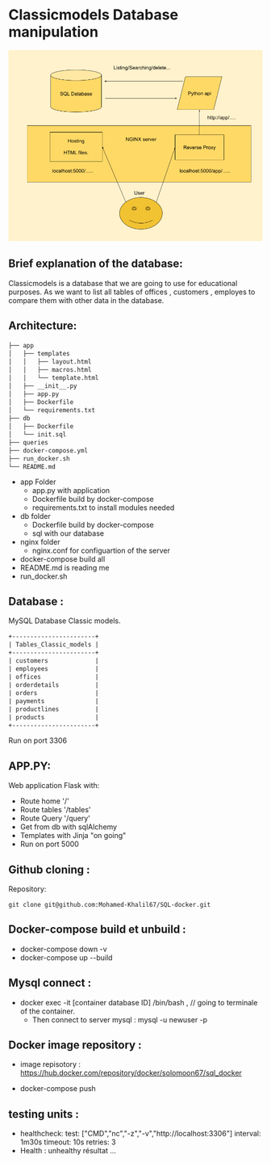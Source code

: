 # Classicmodels Database manipulation

![Test Image 3](/Architecture.png)

## Brief explanation of the database:

Classicmodels is a database that we are going to use for educational purposes. As we want to list all tables of offices , customers , employes to compare them with other data in the database.

## Architecture:
```
├── app
│   ├── templates
│   │   ├── layout.html
│   │   ├── macros.html
│   │   └── template.html
│   ├── __init__.py
│   ├── app.py
│   ├── Dockerfile
│   └── requirements.txt
├── db
│   ├── Dockerfile
│   └── init.sql
├── queries
├── docker-compose.yml
├── run_docker.sh
└── README.md

```

* app Folder
    * app.py with application
    * Dockerfile build by docker-compose
    * requirements.txt to install modules needed
* db folder
    * Dockerfile build by docker-compose
    * sql with our database
* nginx folder
    * nginx.conf for configuartion of the server
* docker-compose build all
* README.md is reading me
* run_docker.sh

## Database :
MySQL Database Classic models.

```
+-----------------------+
| Tables_Classic_models |
+-----------------------+
| customers             |
| employees             |
| offices               |
| orderdetails          |
| orders                |
| payments              |
| productlines          |
| products              |
+-----------------------+

```
Run on port 3306

## APP.PY:

Web application Flask with:
* Route home '/'
* Route tables '/tables'
* Route Query '/query'
* Get from db with sqlAlchemy
* Templates with Jinja "on going"
* Run on port 5000

## Github cloning :

Repository:
```
git clone git@github.com:Mohamed-Khalil67/SQL-docker.git

```

## Docker-compose build et unbuild :

* docker-compose down -v
* docker-compose up --build

## Mysql connect :

* docker exec -it [container database ID] /bin/bash , // going to terminale of the container.
    * Then connect to server mysql : mysql -u newuser -p

## Docker image repository :

* image repisotory : https://hub.docker.com/repository/docker/solomoon67/sql_docker

* docker-compose push

## testing units :

* healthcheck:
      test: ["CMD","nc","-z","-v","http://localhost:3306"]
      interval: 1m30s
      timeout: 10s
      retries: 3
* Health : unhealthy résultat
...
